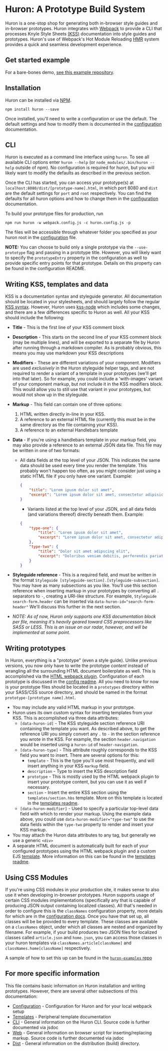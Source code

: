 # Huron: A Prototype Build System

Huron is a one-stop shop for generating both in-browser style guides and in-browser prototypes. Huron integrates with [Webpack](https://webpack.github.io/) to provide a CLI that processes Knyle Style Sheets [(KSS)](http://warpspire.com/kss/) documentation into style guides and prototypes. Huron's use of Webpack's Hot Module Reloading [HMR](https://webpack.github.io/docs/hot-module-replacement.html) system provides a quick and seamless development experience.

## Get started example
For a bare-bones demo, [see this example repository](https://github.com/alleyinteractive/huron-examples).

## Installation
Huron can be installed via [NPM](https://www.npmjs.com/package/huron).
```
npm install huron --save
```

Once installed, you'll need to write a configuration or use the default. The default settings and how to modify them is documented in the [configuration](src/default-config/README.md) documentation.

## CLI
Huron is executed as a command line interface using `huron`. To see all available CLI options enter `huron --help` (or `node_modules/.bin/huron --help` outside of npm). No configuration is required for huron, but you will likely want to modify the defaults as described in the previous section.

Once the CLI has started, you can access your prototype(s) at `localhost:8080/dist/[prototype-name].html`, in which port 8080 and `dist` are the default settings for `port` and `root` respectively. You can find the defaults for all huron options and how to change them in the [configuration](src/default-config/README.md) documentation.

To build your prototype files for production, run
```
npm run huron -w webpack.config.js -c huron.config.js -p
```

The files will be accessible through whatever folder you specified as your huron root in the [configuration](src/default-config/README.md) file.

**NOTE:** You can choose to build only a single prototype via the `--use-prototype` flag and passing in a prototype title. However, you will likely want to specify the `prototypeEntry` property in the configuration as well to provide specific entry points for that prototype. Details on this property can be found in the configuration README.

## Writing KSS, templates and data
KSS is a documentation syntax and styleguide generator. All documentation should be located in your stylesheets, and should largely follow the regular [KSS syntax](http://warpspire.com/kss/syntax/). However, Huron uses [kss-node](https://github.com/kss-node/kss-node) which includes some changes, and there are a few differences specific to Huron as well. All your KSS should include the following:
* **Title** - This is the first line of your KSS comment block
* **Description** - This starts on the second line of your KSS comment block (may be multiple lines), and will be exported to a separate file by Huron after running through a markdown compiler. As is probably obvious, this means you may use markdown your KSS descriptions
* **Modifiers** - These are different variations of your component. Modifiers are used _exclusively_ in the Huron styleguide helper tags, and are not required to render a variant of a template in your prototypes (we'll get into that later). So for example, you could include a 'with-images' variant of your component markup, but not include it in the KSS modifiers block. This would allow you to still use that variant in your prototypes, but would not show up in the styleguide.
* **Markup** - This field can contain one of three options:
  1. HTML written directly in-line in your KSS.
  2. A reference to an external HTML file (currently this must be in the same directory as the file containing your KSS).
  3. A reference to an external Handlebars template
* **Data** - If you're using a handlebars template in your markup field, you may also provide a reference to an external JSON data file. This file may be written in one of two formats:
  * All data fields at the top level of your JSON. This indicates the same data should be used every time you render the template. This probably won't happen too often, as you might consider just using a static HTML file if you only have one variant. Example:

 	```json
 	{
		"title": "Lorem ipusm dolor sit amet",
		"excerpt": "Lorem ipsum dolor sit amet, consectetur adipisicing elit. Impedit nemo accusamus nobis sunt nihil, voluptatem qui itaque. Eius saepe rem perspiciatis beatae ea nulla, sed facilis exercitationem a aspernatur ullam?"
 	}
 	```

 	* Variants listed at the top level of your JSON, and all data fields (and variations thereof) directly beneath them. Example:

 	```json
 	{
 		"type-one": {
			"title": "Lorem ipusm dolor sit amet",
			"excerpt": "Lorem ipsum dolor sit amet, consectetur adipisicing elit. Impedit nemo accusamus nobis sunt nihil, voluptatem qui itaque. Eius saepe rem perspiciatis beatae ea nulla, sed facilis exercitationem a aspernatur ullam?"
		},
		"type-two": {
			"title": "Dolor sit amet adipscing elit",
			"excerpt": "Doloribus veniam debitis, perferendis pariatur, eligendi id non modi! Nesciunt suscipit sint dolorum praesentium!"
		}
 	}
 	```

* **Styleguide reference** - This is a required field, and must be written in the format `Styleguide [styleguide-section].[styleguide-subsection]`. You may have as many subsections as you like. You'll use this section reference when inserting markup in your prototypes by converting all `.` separators to `-`, creating a URI-like structure. For example, `Styleguide search-form.header` can be inserted via `data-huron-id="search-form-header"` We'll discuss this further in the next section.
* _NOTE: As of now, Huron only supports one KSS documentation block per file, meaning it's heavily geared toward CSS preprocessors like SASS or LESS. This is an issue on our radar, however, and will be implemented at some point._

## Writing prototypes
In Huron, everything is a "prototype" (even a style guide). Unlike previous versions, you now only have to write the prototype _content_ instead of wrangling all the surrounding HTML document boilerplate as well. This is accomplished via the [HTML webpack plugin](https://github.com/ampedandwired/html-webpack-plugin). Configuration of each prototype is discussed in the [config readme](src/default-config/README.md). All you need to know for now is your prototype files should be located in a `prototypes` directory within your SASS/CSS source directory, and should be named in the format `prototype-[prototype name].html`.
 * You may include any valid HTML markup in your prototype.
 * Huron uses its own custom syntax for inserting templates from your KSS. This is accomplished via three data attributes:
 	* `[data-huron-id]` - The KSS styleguide section reference URI containing the template you want. As described above, to get the reference URI you simply convert any `.` to `-` in the section reference you wrote in the KSS. For example, the section `header.navigation` would be inserted using a `huron-id` of `header-navigation`.
 	* `[data-huron-type]` - This attribute roughly corresponds to the KSS field you want to insert. There are several options for this:
 		* `template` - This is the type you'll use most frequently, and will insert anything in your KSS `markup` field.
 		* `description` - Type to insert the KSS description field
 		* `prototype` - This is mostly used by the HTML webpack plugin to insert your prototype content, but you can use it as well if necessary.
 		* `section` - Insert the entire KSS section using the `templates/section.hbs` template. More on this template is located in the [templates readme](templates/README.md).
 	* `[data-huron-modifier]` - Used to specify a particular top-level data field with which to render your markup. Using the example data above, you could use `data-huron-modifier="type-two"` to use the data fields within the `type-two` property to render and insert your KSS markup.
 * You may attach the Huron data attributes to any tag, but generally we use a generic `<div>`
 * A separate HTML document is automatically built for each of your configured prototypes using the HTML webpack plugin and a custom EJS [template](templates/prototype-template.ejs). More information on this can be found in the [templates readme](templates/README.md).

## Using CSS Modules
If you're using CSS modules in your production site, it makes sense to also use it when developing in-browser prototypes. Huron supports usage of certain CSS modules implementations (specifically any that is capable of producing JSON output containing localized classes). All that's needed in order to configure this is the `classNames` configuration property, more details for which are in the [configuration docs](src/default-config/README.md). Once you have that set up, all classes will be be provided to every template. These classes are available on a `classNames` object, under which all classes are nested and organized by filename. For example, if your build produces two JSON files for localized classes called `article.json` and `home.json`, you can access those classes in your huron templates via `classNames.article[className]` and `classNames.home[className]` respectively.

A sample of how to set this up can be found in the [`huron-examples` repo](https://github.com/alleyinteractive/huron-examples)

## For more specific information
This file contains basic information on Huron installation and writing prototypes. However, there are several other subsections of this documentation:

* [Configuration](src/default-config/README.md) - Configuration for Huron and for your local webpack setup
* [Templates](templates/README.md) - Peripheral template documentation
* [CLI](src/cli/README.md) - General information on the Huron CLI. Source code is further documented via jsdoc
* [Web](src/web/README.md) - General information on browser script for inserting/replacing markup. Source code is further documented via jsdoc
* [Dist](dist/README.md) - General information on the distribution (build) directory.
